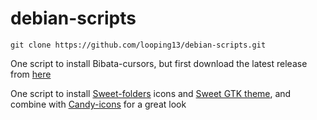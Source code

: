 # debian-scripts
```
git clone https://github.com/looping13/debian-scripts.git
```
One script to install Bibata-cursors, 
but first download the latest release from [here](https://github.com/ful1e5/Bibata_Cursor/releases)

One script to install [Sweet-folders](https://github.com/EliverLara/Sweet-folders) icons and [Sweet GTK theme](https://github.com/EliverLara/Sweet), and combine with [Candy-icons](https://github.com/EliverLara/candy-icons) for a great look


